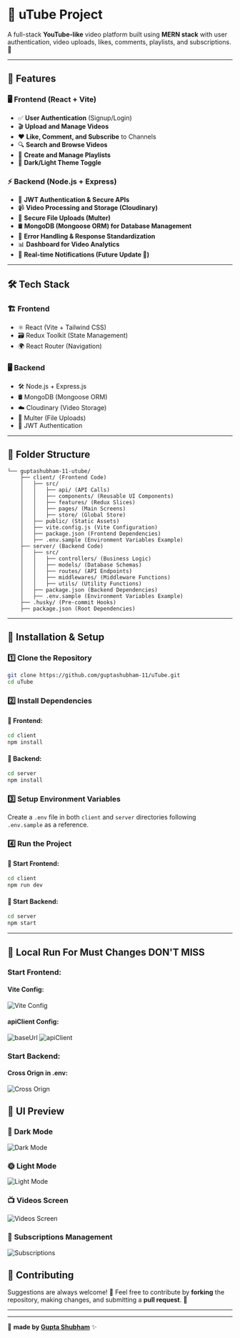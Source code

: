 # 🎥 uTube Project

A full-stack **YouTube-like** video platform built using **MERN stack** with user authentication, video uploads, likes, comments, playlists, and subscriptions. 🚀

---

## 🌟 Features

### 🖥️ **Frontend (React + Vite)**

- ✅ **User Authentication** (Signup/Login)
- 🎬 **Upload and Manage Videos**
- ❤️ **Like, Comment, and Subscribe** to Channels
- 🔍 **Search and Browse Videos**
- 📂 **Create and Manage Playlists**
- 🌙 **Dark/Light Theme Toggle**

### ⚡ **Backend (Node.js + Express)**

- 🔐 **JWT Authentication & Secure APIs**
- 📹 **Video Processing and Storage (Cloudinary)**
- 📂 **Secure File Uploads (Multer)**
- 🛢 **MongoDB (Mongoose ORM) for Database Management**
- 🚦 **Error Handling & Response Standardization**
- 📊 **Dashboard for Video Analytics**
- 🔔 **Real-time Notifications (Future Update 🚧)**

---

## 🛠 Tech Stack

### 🏗️ **Frontend**

- ⚛️ React (Vite + Tailwind CSS)
- 🗃 Redux Toolkit (State Management)
- 🌍 React Router (Navigation)

### 🖥️ **Backend**

- 🛠 Node.js + Express.js
- 🛢 MongoDB (Mongoose ORM)
- ☁️ Cloudinary (Video Storage)
- 📂 Multer (File Uploads)
- 🔐 JWT Authentication

---

## 📂 Folder Structure

```plaintext
└── guptashubham-11-utube/
    ├── client/ (Frontend Code)
    │   ├── src/
    │   │   ├── api/ (API Calls)
    │   │   ├── components/ (Reusable UI Components)
    │   │   ├── features/ (Redux Slices)
    │   │   ├── pages/ (Main Screens)
    │   │   ├── store/ (Global Store)
    │   ├── public/ (Static Assets)
    │   ├── vite.config.js (Vite Configuration)
    │   ├── package.json (Frontend Dependencies)
    │   ├── .env.sample (Environment Variables Example)
    ├── server/ (Backend Code)
    │   ├── src/
    │   │   ├── controllers/ (Business Logic)
    │   │   ├── models/ (Database Schemas)
    │   │   ├── routes/ (API Endpoints)
    │   │   ├── middlewares/ (Middleware Functions)
    │   │   ├── utils/ (Utility Functions)
    │   ├── package.json (Backend Dependencies)
    │   ├── .env.sample (Environment Variables Example)
    ├── .husky/ (Pre-commit Hooks)
    ├── package.json (Root Dependencies)
```

---

## 🔧 Installation & Setup

### 1️⃣ Clone the Repository

```sh
git clone https://github.com/guptashubham-11/uTube.git
cd uTube
```

### 2️⃣ Install Dependencies

#### 📌 Frontend:

```sh
cd client
npm install
```

#### 📌 Backend:

```sh
cd server
npm install
```

### 3️⃣ Setup Environment Variables

Create a `.env` file in both `client` and `server` directories following `.env.sample` as a reference.

### 4️⃣ Run the Project

#### 🚀 Start Frontend:

```sh
cd client
npm run dev
```

#### 🚀 Start Backend:

```sh
cd server
npm start
```

---

## 🚀 Local Run For Must Changes DON'T MISS

### Start Frontend:

#### Vite Config:

![Vite Config](./screenshotOfUtube/Vite.png)

#### apiClient Config:

![baseUrl](./screenshotOfUtube/refreshToken.png)
![apiClient](./screenshotOfUtube/apiClient.png)

### Start Backend:

#### Cross Orign in .env:

![Cross Orign](./screenshotOfUtube/CrossOrigin.png)

## 📸 UI Preview

### 🎨 **Dark Mode**

![Dark Mode](./screenshotOfUtube/HomeDark.jpeg)

### 🌞 **Light Mode**

![Light Mode](./screenshotOfUtube/HomeLight.jpeg)

### 📺 **Videos Screen**

![Videos Screen](./screenshotOfUtube/Videos.jpeg)

### 📜 **Subscriptions Management**

![Subscriptions](./screenshotOfUtube/Subscriptions.jpeg)

## 🤝 Contributing

Suggestions are always welcome! 🌟 Feel free to contribute by **forking** the repository, making changes, and submitting a **pull request**. 🚀

---

---

💙 **made by [Gupta Shubham](https://github.com/guptashubham-11)** ✨
